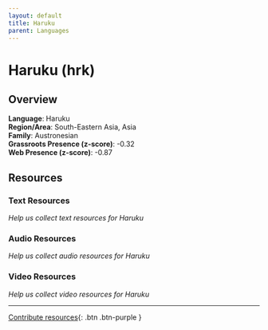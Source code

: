 ```yaml
---
layout: default
title: Haruku
parent: Languages
---
```


# Haruku (hrk)

## Overview

**Language**: Haruku  
**Region/Area**: South-Eastern Asia, Asia  
**Family**: Austronesian  
**Grassroots Presence (z-score)**: -0.32  
**Web Presence (z-score)**: -0.87  

## Resources

### Text Resources
*Help us collect text resources for Haruku*

### Audio Resources
*Help us collect audio resources for Haruku*

### Video Resources
*Help us collect video resources for Haruku*

---

[Contribute resources](https://forms.office.com/e/1SfLJx3u1r){: .btn .btn-purple }
